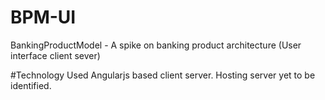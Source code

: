 # BPM-UI
BankingProductModel - A spike on banking product architecture (User interface client sever)

#Technology Used
Angularjs based client server.
Hosting server yet to be identified.
